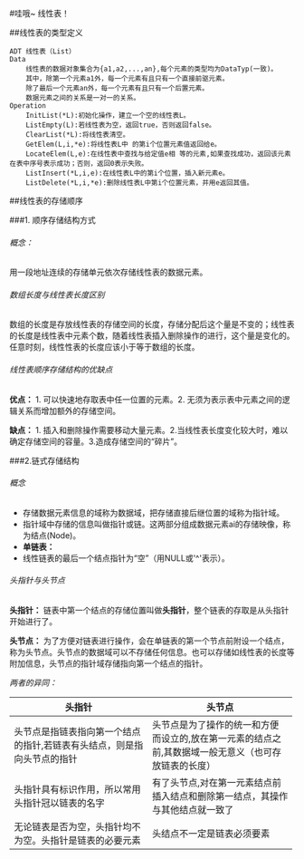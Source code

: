 #哇哦~ 线性表！

##线性表的类型定义
```
ADT 线性表（List）
Data
    线性表的数据对象集合为{a1,a2,...,an},每个元素的类型均为DataTyp(一致)。
    其中，除第一个元素a1外，每一个元素有且只有一个直接前驱元素。
    除了最后一个元素an外，每一个元素有且只有一个后置元素。
    数据元素之间的关系是一对一的关系。
Operation
    InitList(*L):初始化操作，建立一个空的线性表L。
    ListEmpty(L):若线性表为空，返回true，否则返回false。
    ClearList(*L):将线性表清空。
    GetElem(L,i,*e):将线性表L中 的第i个位置元素值返回给e。
    LocateElem(L,e):在线性表中查找与给定值e相 等的元素,如果查找成功，返回该元素在表中序号表示成功；否则，返回0表示失败。
    ListInsert(*L,i,e):在线性表L中的第i个位置，插入新元素e。
    ListDelete(*L,i,*e):删除线性表L中第i个位置元素，并用e返回其值。
```
##线性表的存储顺序

###1. 顺序存储结构方式

###### 概念：
用一段地址连续的存储单元依次存储线性表的数据元素。

###### 数组长度与线性表长度区别
数组的长度是存放线性表的存储空间的长度，存储分配后这个量是不变的；线性表的长度是线性表中元素个数，随着线性表插入删除操作的进行，这个量是变化的。任意时刻，线性性表的长度应该小于等于数组的长度。

###### 线性表顺序存储结构的优缺点
**优点：** 1. 可以快速地存取表中任一位置的元素。2. 无须为表示表中元素之间的逻辑关系而增加额外的存储空间。

**缺点：** 1. 插入和删除操作需要移动大量元素。2.当线性表长度变化较大时，难以确定存储空间的容量。3.造成存储空间的“碎片”。

###2.链式存储结构
###### 概念
* 存储数据元素信息的域称为数据域，把存储直接后继位置的域称为指针域。
* 指针域中存储的信息叫做指针或链。这两部分组成数据元素ai的存储映像，称为结点(Node)。
* **单链表：** 
* 线性链表的最后一个结点指针为“空”（用NULL或'^'表示）。

###### 头指针与头节点
**头指针：** 链表中第一个结点的存储位置叫做**头指针**，整个链表的存取是从头指针开始进行了。

**头节点：** 为了方便对链表进行操作，会在单链表的第一个节点前附设一个结点，称为头节点。头节点的数据域可以不存储任何信息。也可以存储如线性表的长度等附加信息，头节点的指针域存储指向第一个结点的指针。

*两者的异同：* 

| 头指针 | 头节点 |
| ------ | ------ |
| 头节点是指链表指向第一个结点<br>的指针,若链表有头结点，则是指<br>向头节点的指针| 头节点是为了操作的统一和方便<br>而设立的,放在第一元素的结点之<br>前,其数据域一般无意义（也可存<br>放链表的长度）|
| 头指针具有标识作用，所以常用<br>头指针冠以链表的名字 | 有了头节点,对在第一元素结点前<br>插入结点和删除第一结点，其操作<br>与其他结点就一致了 |
| 无论链表是否为空，头指针均不<br>为空。头指针是链表的必要元素 | 头结点不一定是链表必须要素 |